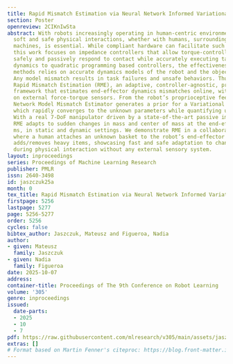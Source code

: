 ```yaml
---
title: Rapid Mismatch Estimation via Neural Network Informed Variational Inference
section: Poster
openreview: 2CIKnIwSta
abstract: With robots increasingly operating in human-centric environments, ensuring
  soft and safe physical interactions, whether with humans, surroundings, or other
  machines, is essential. While compliant hardware can facilitate such interactions,
  this work focuses on impedance controllers that allow torque-controlled robots to
  safely and passively respond to contact while accurately executing tasks. From inverse
  dynamics to quadratic programming based controllers, the effectiveness of these
  methods relies on accurate dynamics models of the robot and the object it manipulates.
  Any model mismatch results in task failures and unsafe behaviors. Thus, we introduce
  Rapid Mismatch Estimation (RME), an adaptive, controller-agnostic, probabilistic
  framework that estimates end-effector dynamics mismatches online, without relying
  on external force-torque sensors. From the robot’s proprioceptive feedback, a Neural
  Network Model Mismatch Estimator generates a prior for a Variational Inference solver,
  which rapidly converges to the unknown parameters while quantifying uncertainty.
  With a real 7-DoF manipulator driven by a state-of-the-art passive impedance controller,
  RME adapts to sudden changes in mass and center of mass at the end-effector in $\sim400$
  ms, in static and dynamic settings. We demonstrate RME in a collaborative scenario
  where a human attaches an unknown basket to the robot’s end-effector and dynamically
  adds/removes heavy items, showcasing fast and safe adaptation to changing dynamics
  during physical interaction without any external sensory system.
layout: inproceedings
series: Proceedings of Machine Learning Research
publisher: PMLR
issn: 2640-3498
id: jaszczuk25a
month: 0
tex_title: Rapid Mismatch Estimation via Neural Network Informed Variational Inference
firstpage: 5256
lastpage: 5277
page: 5256-5277
order: 5256
cycles: false
bibtex_author: Jaszczuk, Mateusz and Figueroa, Nadia
author:
- given: Mateusz
  family: Jaszczuk
- given: Nadia
  family: Figueroa
date: 2025-10-07
address:
container-title: Proceedings of The 9th Conference on Robot Learning
volume: '305'
genre: inproceedings
issued:
  date-parts:
  - 2025
  - 10
  - 7
pdf: https://raw.githubusercontent.com/mlresearch/v305/main/assets/jaszczuk25a/jaszczuk25a.pdf
extras: []
# Format based on Martin Fenner's citeproc: https://blog.front-matter.io/posts/citeproc-yaml-for-bibliographies/
---
```

